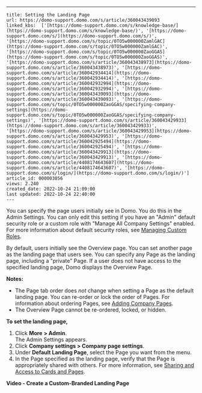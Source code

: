 ---
    title: Setting the Landing Page
    url: https://domo-support.domo.com/s/article/360043439093
    linked_kbs:  ['[https://domo-support.domo.com/s/knowledge-base/](https://domo-support.domo.com/s/knowledge-base/)', '[https://domo-support.domo.com/s/](https://domo-support.domo.com/s/)', '[https://domo-support.domo.com/s/topic/0TO5w000000ZamlGAC](https://domo-support.domo.com/s/topic/0TO5w000000ZamlGAC)', '[https://domo-support.domo.com/s/topic/0TO5w000000ZaoGGAS](https://domo-support.domo.com/s/topic/0TO5w000000ZaoGGAS)', '[https://domo-support.domo.com/s/article/360043438973](https://domo-support.domo.com/s/article/360043438973)', '[https://domo-support.domo.com/s/article/360042934414](https://domo-support.domo.com/s/article/360042934414)', '[https://domo-support.domo.com/s/article/360042932994](https://domo-support.domo.com/s/article/360042932994)', '[https://domo-support.domo.com/s/article/360043439093](https://domo-support.domo.com/s/article/360043439093)', '[https://domo-support.domo.com/s/topic/0TO5w000000ZaoGGAS/specifying-company-settings](https://domo-support.domo.com/s/topic/0TO5w000000ZaoGGAS/specifying-company-settings)', '[https://domo-support.domo.com/s/article/360043429933](https://domo-support.domo.com/s/article/360043429933)', '[https://domo-support.domo.com/s/article/360043429953](https://domo-support.domo.com/s/article/360043429953)', '[https://domo-support.domo.com/s/article/360042925494](https://domo-support.domo.com/s/article/360042925494)', '[https://domo-support.domo.com/s/article/360043429913](https://domo-support.domo.com/s/article/360043429913)', '[https://domo-support.domo.com/s/article/4408174643607](https://domo-support.domo.com/s/article/4408174643607)', '[https://domo-support.domo.com/s/login/](https://domo-support.domo.com/s/login/)']
    article_id: 000003056
    views: 2.240
    created_date: 2022-10-24 21:09:00
    last updated: 2022-10-24 22:40:00
    ---



You can specify the page users initially see in Domo. You do this in the Admin Settings. You can only edit this setting if you have an "Admin" default security role or a custom role with "Manage All Company Settings" enabled. For more information about default security roles, see [Managing Custom Roles](/s/article/360043438973 "Security Role Reference").


By default, users initially see the Overview page. You can set another page as the landing page that users see. You can specify any Page as the landing page, including a "private" Page. If a user does not have access to the specified landing page, Domo displays the Overview Page.




 


**Notes:**
* The Page tab order does *not* change when setting a Page as the default landing page. You can re-order or lock the order of Pages. For information about ordering Pages, see [Adding Company Pages](/s/article/360042934414 "Managing Pages").
* The Overview Page cannot be re-ordered, locked, or hidden.






**To set the landing page,**


1. Click **More** **> Admin**.  
The Admin Settings appears.
2. Click **Company settings > Company page settings**.
3. Under **Default Landing Page**, select the Page you want from the menu.
4. In the Page specified as the landing page, verify that the Page is appropriately shared with others. For more information, see [Sharing and Access to Cards and Pages](/s/article/360042932994 "Sharing Access to Content").


**Video - Create a Custom-Branded Landing Page**


